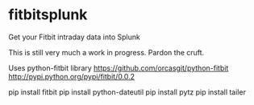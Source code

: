 fitbitsplunk
============

Get your Fitbit intraday data into Splunk

This is still very much a work in progress. Pardon the cruft.

Uses python-fitbit library
https://github.com/orcasgit/python-fitbit
http://pypi.python.org/pypi/fitbit/0.0.2


pip install fitbit
pip install python-dateutil
pip install pytz
pip install tailer
